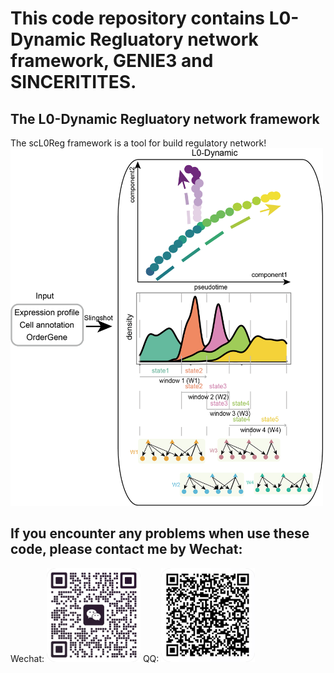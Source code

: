 # This code repository contains L0-Dynamic Regluatory network framework, GENIE3 and SINCERITITES.
## The L0-Dynamic Regluatory network framework
The scL0Reg framework is a tool for build regulatory network!
<img src="https://github.com/mengxu98/scGRN-L0/blob/master/workflow/DynamicGRNPipe_pipeline.png" width="500" alt="QQ"/><br/>

## If you encounter any problems when use these code, please contact me by Wechat: 
Wechat: <img src="https://github.com/mengxu98/scGRN-L0/blob/master/contact/Wechat.jpg" width="150" height="150" alt="Wechat"/> QQ: <img src="https://github.com/mengxu98/scGRN-L0/blob/master/contact/QQ.PNG" width="150" height="150" alt="QQ"/><br/>
